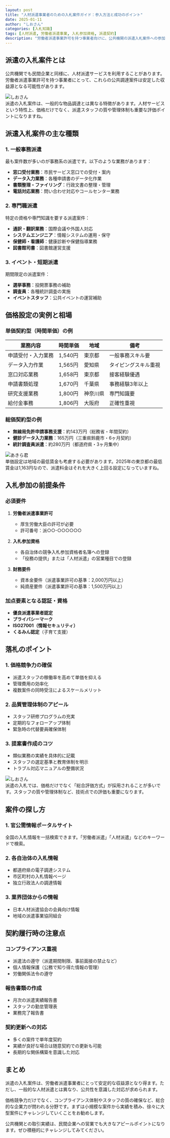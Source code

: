 ```yaml
---
layout: post
title: "人材派遣事業者のための入札案件ガイド：参入方法と成功のポイント"
date: 2025-01-11
author: "しおさん"
categories: [入札知識]
tags: [人材派遣, 労働者派遣事業, 入札参加資格, 派遣契約]
description: "労働者派遣事業許可を持つ事業者向けに、公共機関の派遣入札案件への参加方法と落札のポイントを解説します。"
---
```


## 派遣の入札案件とは

公共機関でも民間企業と同様に、人材派遣サービスを利用することがあります。労働者派遣事業許可を持つ事業者にとって、これらの公共調達案件は安定した収益源となる可能性があります。

<!-- しおさんのコメント -->
<div class="expert-comment">
    <img src="/assets/images/shiozawa_character.webp" alt="しおさん" class="comment-avatar">
    <div class="comment-bubble">
        派遣の入札案件は、一般的な物品調達とは異なる特徴があります。人材サービスという特性上、価格だけでなく、派遣スタッフの質や管理体制も重要な評価ポイントになりますね。
    </div>
</div>

## 派遣入札案件の主な種類

### 1. 一般事務派遣
最も案件数が多いのが事務系の派遣です。以下のような業務があります：

- **窓口受付業務**：市民サービス窓口での受付・案内
- **データ入力業務**：各種申請書のデータ化作業
- **書類整理・ファイリング**：行政文書の整理・管理
- **電話対応業務**：問い合わせ対応やコールセンター業務

### 2. 専門職派遣
特定の資格や専門知識を要する派遣案件：

- **通訳・翻訳業務**：国際会議や外国人対応
- **システムエンジニア**：情報システムの運用・保守
- **保健師・看護師**：健康診断や保健指導業務
- **図書館司書**：図書館運営支援

### 3. イベント・短期派遣
期間限定の派遣案件：

- **選挙事務**：投開票事務の補助
- **調査員**：各種統計調査の実施
- **イベントスタッフ**：公共イベントの運営補助

## 価格設定の実例と相場

### 単価契約型（時間単価）の例

| 業務内容 | 時間単価 | 地域 | 備考 |
|---------|----------|------|------|
| 申請受付・入力業務 | 1,540円 | 東京都 | 一般事務スキル要 |
| データ入力作業 | 1,565円 | 愛知県 | タイピングスキル重視 |
| 窓口対応業務 | 1,658円 | 東京都 | 接客経験優遇 |
| 申請書類処理 | 1,670円 | 千葉県 | 事務経験3年以上 |
| 研究支援業務 | 1,800円 | 神奈川県 | 専門知識要 |
| 給付金事務 | 1,806円 | 大阪府 | 正確性重視 |

### 総価契約型の例

- **無線局免許申請事務支援**：約143万円（総務省・年間契約）
- **健診データ入力業務**：165万円（三重県鈴鹿市・6ヶ月契約）
- **統計調査員派遣**：約280万円（都道府県・3ヶ月集中）

<!-- あきら君のコメント -->
<div class="expert-comment">
    <img src="/assets/images/akira_character.jpeg" alt="あきら君" class="comment-avatar">
    <div class="comment-bubble">
        単価設定は地域の最低賃金も考慮する必要があります。2025年の東京都の最低賃金は1,163円なので、派遣料金はそれを大きく上回る設定になっていますね。
    </div>
</div>

## 入札参加の前提条件

### 必須要件
1. **労働者派遣事業許可**
   - 厚生労働大臣の許可が必要
   - 許可番号：派○○-○○○○○○

2. **入札参加資格**
   - 各自治体の競争入札参加資格者名簿への登録
   - 「役務の提供」または「人材派遣」の営業種目での登録

3. **財務要件**
   - 資本金要件（派遣事業許可の基準：2,000万円以上）
   - 純資産要件（派遣事業許可の基準：1,500万円以上）

### 加点要素となる認証・資格
- **優良派遣事業者認定**
- **プライバシーマーク**
- **ISO27001（情報セキュリティ）**
- **くるみん認定**（子育て支援）

## 落札のポイント

### 1. 価格競争力の確保
- 派遣スタッフの稼働率を高めて単価を抑える
- 管理費用の効率化
- 複数案件の同時受注によるスケールメリット

### 2. 品質管理体制のアピール
- スタッフ研修プログラムの充実
- 定期的なフォローアップ体制
- 緊急時の代替要員確保体制

### 3. 提案書作成のコツ
- 類似業務の実績を具体的に記載
- スタッフの選定基準と教育体制を明示
- トラブル対応マニュアルの整備状況

<!-- しおさんのコメント -->
<div class="expert-comment">
    <img src="/assets/images/shiozawa_character.webp" alt="しおさん" class="comment-avatar">
    <div class="comment-bubble">
        派遣の入札では、価格だけでなく「総合評価方式」が採用されることが多いです。スタッフの質や管理体制など、技術点での評価も重要になります。
    </div>
</div>

## 案件の探し方

### 1. 官公需情報ポータルサイト
全国の入札情報を一括検索できます。「労働者派遣」「人材派遣」などのキーワードで検索。

### 2. 各自治体の入札情報
- 都道府県の電子調達システム
- 市区町村の入札情報ページ
- 独立行政法人の調達情報

### 3. 業界団体からの情報
- 日本人材派遣協会の会員向け情報
- 地域の派遣事業協同組合

## 契約履行時の注意点

### コンプライアンス重視
- 派遣法の遵守（派遣期間制限、事前面接の禁止など）
- 個人情報保護（公務で知り得た情報の管理）
- 労働関係法令の遵守

### 報告書類の作成
- 月次の派遣実績報告書
- スタッフの勤怠管理表
- 業務完了報告書

### 契約更新への対応
- 多くの案件で単年度契約
- 実績が良好な場合は随意契約での更新も可能
- 長期的な関係構築を意識した対応

## まとめ

派遣の入札案件は、労働者派遣事業者にとって安定的な収益源となり得ます。ただし、一般的な人材派遣とは異なり、公共性を意識した対応が求められます。

価格競争力だけでなく、コンプライアンス体制やスタッフの質の確保など、総合的な企業力が問われる分野です。まずは小規模な案件から実績を積み、徐々に大型案件にチャレンジしていくことをお勧めします。

公共機関との取引実績は、民間企業への営業でも大きなアピールポイントになります。ぜひ積極的にチャレンジしてみてください。